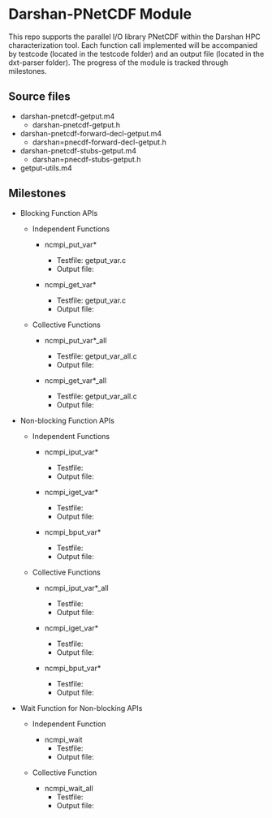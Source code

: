 # Darshan-PNetCDF Module 
This repo supports the parallel I/O library PNetCDF within the Darshan HPC characterization tool. Each function call implemented will be accompanied by testcode (located in the testcode folder) and an output file (located in the dxt-parser folder). The progress of the module is tracked through milestones. 

## Source files
* darshan-pnetcdf-getput.m4
	* darshan-pnetcdf-getput.h
* darshan-pnetcdf-forward-decl-getput.m4
	* darshan=pnecdf-forward-decl-getput.h 
* darshan-pnetcdf-stubs-getput.m4
	* darshan=pnecdf-stubs-getput.h 
* getput-utils.m4

## Milestones 
* Blocking Function APIs
  * Independent Functions
	* ncmpi_put_var*
		* Testfile: getput_var.c 
		* Output file: 

	* ncmpi_get_var*
		* Testfile: getput_var.c 
		* Output file: 

  * Collective Functions 
	* ncmpi_put_var*_all
		* Testfile: getput_var_all.c 
		* Output file: 
	
	* ncmpi_get_var*_all
		* Testfile: getput_var_all.c
		* Output file: 

* Non-blocking Function APIs
  * Independent Functions 
  	* ncmpi_iput_var*
		* Testfile: 
		* Output file: 

	* ncmpi_iget_var*
		* Testfile: 
		* Output file: 

	* ncmpi_bput_var*
		* Testfile: 
		* Output file: 

  * Collective Functions 
	* ncmpi_iput_var*_all
		* Testfile: 
		* Output file: 

	* ncmpi_iget_var*
		* Testfile: 
		* Output file: 

	* ncmpi_bput_var*
		* Testfile: 
		* Output file: 

* Wait Function for Non-blocking APIs
  * Independent Function 
	* ncmpi_wait
		* Testfile: 
		* Output file: 

  * Collective Function
	* ncmpi_wait_all
		* Testfile: 
		* Output file: 
